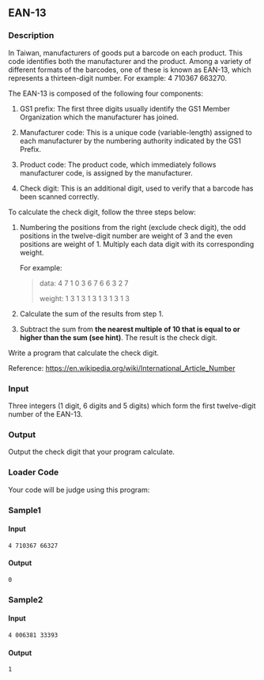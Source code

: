 EAN-13
------

### Description

<div>

In Taiwan, manufacturers of goods put a barcode on each product. This
code identifies both the manufacturer and the product. Among a variety
of different formats of the barcodes, one of these is known as EAN-13,
which represents a thirteen-digit number. For example: 4 710367 663270.

The EAN-13 is composed of the following four components:

1.  GS1 prefix: The first three digits usually identify the GS1 Member
    Organization which the manufacturer has joined.

2.  Manufacturer code: This is a unique code (variable-length) assigned
    to each manufacturer by the numbering authority indicated by the GS1
    Prefix.

3.  Product code: The product code, which immediately follows
    manufacturer code, is assigned by the manufacturer.

4.  Check digit: This is an additional digit, used to verify that a
    barcode has been scanned correctly.

To calculate the check digit, follow the three steps below:

1.  Numbering the positions from the right (exclude check digit), the
    odd positions in the twelve-digit number are weight of 3 and the
    even positions are weight of 1. Multiply each data digit with its
    corresponding weight.

    For example:

    > data: 4 7 1 0 3 6 7 6 6 3 2 7
    >
    > weight: 1 3 1 3 1 3 1 3 1 3 1 3

2.  Calculate the sum of the results from step 1.

3.  Subtract the sum from **the nearest multiple of 10 that is equal to
    or higher than the sum (see hint)**. The result is the check digit.

Write a program that calculate the check digit.

Reference: <https://en.wikipedia.org/wiki/International_Article_Number>

</div>

### Input

Three integers (1 digit, 6 digits and 5 digits) which form the first
twelve-digit number of the EAN-13.

### Output

Output the check digit that your program calculate.

### Loader Code

<div>

Your code will be judge using this program:

</div>

<div>

### Sample1

#### Input

    4 710367 66327

#### Output

    0

</div>

<div>

### Sample2

#### Input

    4 006381 33393

#### Output

    1

</div>
